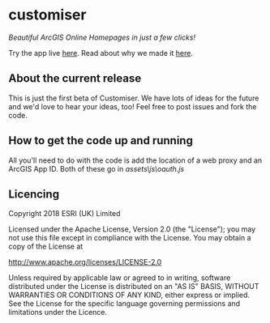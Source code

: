 # customiser
*Beautiful ArcGIS Online Homepages in just a few clicks!*

Try the app live [here](https://apps.esriuk.com/app/Customiser/3/wmt/view/350a76e03dcc4b04ab71a49c716de751/index.html).
Read about why we made it [here](https://communityhub.esriuk.com/geoxchange/2018/11/20/introducing-customiser).

## About the current release
This is just the first beta of Customiser. We have lots of ideas for the future and we'd love to hear your ideas, too! Feel free to post issues and fork the code. 

## How to get the code up and running
All you'll need to do with the code is add the location of a web proxy and an ArcGIS App ID. 
Both of these go in *assets\js\oauth.js* 

## Licencing 
Copyright 2018 ESRI (UK) Limited

Licensed under the Apache License, Version 2.0 (the "License"); you may not use this file except in compliance with the License. You may obtain a copy of the License at

http://www.apache.org/licenses/LICENSE-2.0

Unless required by applicable law or agreed to in writing, software distributed under the License is distributed on an "AS IS" BASIS, WITHOUT WARRANTIES OR CONDITIONS OF ANY KIND, either express or implied. See the License for the specific language governing permissions and limitations under the Licence.
